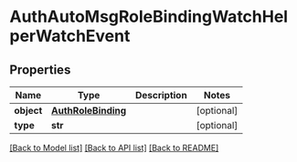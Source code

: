# AuthAutoMsgRoleBindingWatchHelperWatchEvent

## Properties
Name | Type | Description | Notes
------------ | ------------- | ------------- | -------------
**object** | [**AuthRoleBinding**](AuthRoleBinding.md) |  | [optional] 
**type** | **str** |  | [optional] 

[[Back to Model list]](../README.md#documentation-for-models) [[Back to API list]](../README.md#documentation-for-api-endpoints) [[Back to README]](../README.md)


